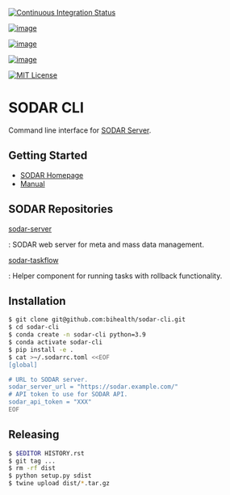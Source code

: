 [![Continuous Integration Status](https://github.com/bihealth/sodar-cli/workflows/CI/badge.svg)](https://github.com/bihealth/sodar-cli/actions)

[![image](https://app.codacy.com/project/badge/Grade/0bf5c6d8a91e4a7380676672e466525d)](https://www.codacy.com/gh/bihealth/sodar-cli/dashboard?utm_source=github.com&amp;utm_medium=referral&amp;utm_content=bihealth/sodar-cli&amp;utm_campaign=Badge_Grade)

[![image](https://app.codacy.com/project/badge/Coverage/0bf5c6d8a91e4a7380676672e466525d)](https://www.codacy.com/gh/bihealth/sodar-cli/dashboard?utm_source=github.com&amp;utm_medium=referral&amp;utm_content=bihealth/sodar-cli&amp;utm_campaign=Badge_Coverage)

[![image](https://coveralls.io/repos/github/bihealth/sodar-cli/badge.svg?branch=main)](https://coveralls.io/github/bihealth/sodar-cli?branch=main)

[![MIT License](https://img.shields.io/badge/License-MIT-green.svg)](https://opensource.org/licenses/MIT)

# SODAR CLI

Command line interface for [SODAR
Server](https://github.com/bihealth/sodar-server).

## Getting Started

-   [SODAR Homepage](https://www.cubi.bihealth.org/software/sodar/)
-   [Manual](https://sodar-server.readthedocs.io/en/latest/)

## SODAR Repositories

[sodar-server](https://github.com/bihealth/sodar-server)

:   SODAR web server for meta and mass data management.

[sodar-taskflow](https://github.com/bihealth/sodar-taskflow)

:   Helper component for running tasks with rollback functionality.

## Installation

``` bash
$ git clone git@github.com:bihealth/sodar-cli.git
$ cd sodar-cli
$ conda create -n sodar-cli python=3.9
$ conda activate sodar-cli
$ pip install -e .
$ cat >~/.sodarrc.toml <<EOF
[global]

# URL to SODAR server.
sodar_server_url = "https://sodar.example.com/"
# API token to use for SODAR API.
sodar_api_token = "XXX"
EOF
```

## Releasing

``` bash
$ $EDITOR HISTORY.rst
$ git tag ...
$ rm -rf dist
$ python setup.py sdist
$ twine upload dist/*.tar.gz
```
